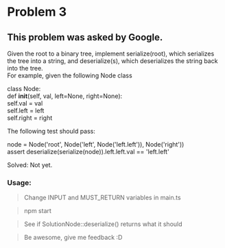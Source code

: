 # Problem 3
## This problem was asked by Google.  
  
Given the root to a binary tree, implement serialize(root), which serializes the tree into a string, and deserialize(s), which deserializes the string back into the tree.  
For example, given the following Node class  
  
class Node:  
    def __init__(self, val, left=None, right=None):  
        self.val = val  
        self.left = left  
        self.right = right  
  
The following test should pass:  
  
node = Node('root', Node('left', Node('left.left')), Node('right'))  
assert deserialize(serialize(node)).left.left.val == 'left.left'    
  
Solved: Not yet.  

### Usage:  
> Change INPUT and MUST_RETURN variables in main.ts  
    
> npm start  
  
> See if SolutionNode::deserialize() returns what it should  
  
> Be awesome, give me feedback :D  
  